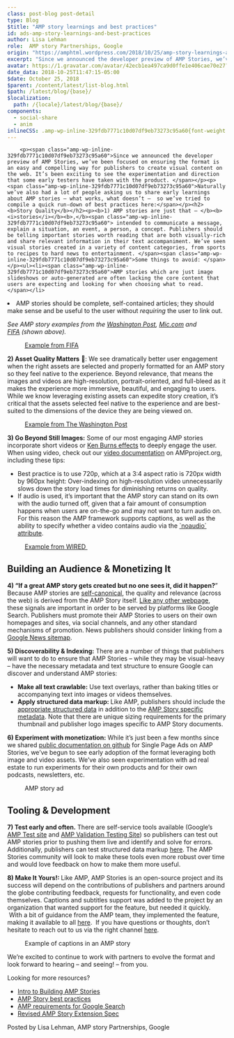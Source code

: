 ```yaml
---
class: post-blog post-detail
type: Blog
$title: "AMP story learnings and best practices"
id: ads-amp-story-learnings-and-best-practices
author: Lisa Lehman
role:  AMP story Partnerships, Google
origin: "https://amphtml.wordpress.com/2018/10/25/amp-story-learnings-and-best-practices/amp/"
excerpt: "Since we announced the developer preview of AMP Stories, we’ve been focused on ensuring the format is an easy and compelling way for publishers to create visual content on the web. It’s been exciting to see the experimentation and direction that some early testers have taken with the product. Naturally we’ve also had a lot [&#8230;]"
avatar: https://1.gravatar.com/avatar/42ecb1ea497ca9d0ffe1e406cae70e27?s=96&d=identicon&r=G
date_data: 2018-10-25T11:47:15-05:00
$date: October 25, 2018
$parent: /content/latest/list-blog.html
$path: /latest/blog/{base}/
$localization:
  path: /{locale}/latest/blog/{base}/
components:
  - social-share
  - anim
inlineCSS: .amp-wp-inline-329fdb7771c10d07df9eb73273c95a60{font-weight:400;}.amp-wp-inline-85c133416ff3188d13493a09389b3c67{max-width:281px;}.amp-wp-inline-3aad71dd8fb58623ad3c21a494dcac0d{max-width:267px;}.amp-wp-inline-93aa472497c96580bfc6d08f5d6cd52f{max-width:301px;}.amp-wp-inline-c226360e52344bb21d580182ea6c720c{max-width:305px;}.amp-wp-inline-08232b7bd23c0f25d26bc7799468481a{max-width:266px;}
---
```


<div class="amp-wp-article-content">

		<p><span class="amp-wp-inline-329fdb7771c10d07df9eb73273c95a60">Since we announced the developer preview of AMP Stories, we’ve been focused on ensuring the format is an easy and compelling way for publishers to create visual content on the web. It’s been exciting to see the experimentation and direction that some early testers have taken with the product. </span></p><p><span class="amp-wp-inline-329fdb7771c10d07df9eb73273c95a60">Naturally we’ve also had a lot of people asking us to share early learnings about AMP stories – what works, what doesn’t –  so we’ve tried to compile a quick run-down of best practices here:</span></p><h2><b>Story Quality</b></h2><p><b>1) AMP stories are just that – </b><b><i>stories</i></b><b>,</b><span class="amp-wp-inline-329fdb7771c10d07df9eb73273c95a60"> intended to communicate a message, explain a situation, an event, a person, a concept. Publishers should be telling important stories worth reading that are both visually-rich and share relevant information in their text accompaniment. We’ve seen visual stories created in a variety of content categories, from sports to recipes to hard news to entertainment. </span><span class="amp-wp-inline-329fdb7771c10d07df9eb73273c95a60">Some things to avoid: </span></p><ul><li><span class="amp-wp-inline-329fdb7771c10d07df9eb73273c95a60">AMP stories which are just image slideshows or auto-generated are often lacking the core content that users are expecting and looking for when choosing what to read. </span></li>
<li class="amp-wp-inline-329fdb7771c10d07df9eb73273c95a60"><span class="amp-wp-inline-329fdb7771c10d07df9eb73273c95a60">AMP stories should be complete, self-contained articles; they should make sense and be useful to the user without </span><i><span class="amp-wp-inline-329fdb7771c10d07df9eb73273c95a60">requiring</span></i><span class="amp-wp-inline-329fdb7771c10d07df9eb73273c95a60"> the user to link out.</span></li>
</ul><p><em>See AMP story examples from the <a href="https://www.washingtonpost.com/graphics/2018/voraciously/amp-stories/a-quick-and-sweet-turmeric-coconut-bread-step-by-step/">Washington Post</a>, <a href="https://mic.com/stories/463/how-food-ads-are-ipmacting-kids-in-america">Mic.com</a> and <a href="https://www.fifa.com/mensyoutholympic/visual-stories/brazil-conquer-buenos-aires/">FIFA</a> (shown above).</em></p><figure data-shortcode="caption" id="attachment_2221" class="wp-caption aligncenter amp-wp-inline-08232b7bd23c0f25d26bc7799468481a"><a href="https://www.fifa.com/mensyoutholympic/visual-stories/brazil-conquer-buenos-aires/"><amp-anim class="alignnone  wp-image-2221 amp-wp-enforced-sizes" src="https://amphtml.files.wordpress.com/2018/10/fifa.gif?w=266&amp;h=532" alt="FIFA" width="266" height="532" sizes="(min-width: 266px) 266px, 100vw"></amp-anim></a><figcaption class="wp-caption-text"><a href="https://www.fifa.com/mensyoutholympic/visual-stories/brazil-conquer-buenos-aires/">Example from FIFA</a></figcaption></figure><p><b>2) Asset Quality Matters</b> <b>💯</b><span class="amp-wp-inline-329fdb7771c10d07df9eb73273c95a60">: </span><span class="amp-wp-inline-329fdb7771c10d07df9eb73273c95a60">We see dramatically better user engagement when the right assets are selected and properly formatted for an AMP story so they feel native to the experience. Beyond relevance, that means the images and videos are high-resolution, portrait-oriented, and full-bleed as it makes the experience more immersive, beautiful, and engaging to users. While we know leveraging existing assets can expedite story creation, it’s critical that the assets selected feel native to the experience and are best-suited to the dimensions of the device they are being viewed on.</span></p><figure data-shortcode="caption" id="attachment_2225" class="wp-caption aligncenter amp-wp-inline-c226360e52344bb21d580182ea6c720c"><a href="https://www.washingtonpost.com/graphics/2018/national/amp-stories/photo-and-video-of-catastrophic-damage-from-hurricane-michael/"><amp-anim class="  wp-image-2225 aligncenter amp-wp-enforced-sizes" src="https://amphtml.files.wordpress.com/2018/10/wapo2.gif?w=305&amp;h=610" alt="WaPo2" width="305" height="610" sizes="(min-width: 305px) 305px, 100vw"></amp-anim></a><figcaption class="wp-caption-text"><a href="https://www.washingtonpost.com/graphics/2018/national/amp-stories/photo-and-video-of-catastrophic-damage-from-hurricane-michael/">Example from The Washington Post</a></figcaption></figure><p><b>3) Go Beyond Still Images:</b><span class="amp-wp-inline-329fdb7771c10d07df9eb73273c95a60"> Some of our most engaging AMP stories incorporate short videos or </span><a href="https://ampbyexample.com/stories/visual_effects/ken_burns/"><span class="amp-wp-inline-329fdb7771c10d07df9eb73273c95a60">Ken Burns effects</span></a><span class="amp-wp-inline-329fdb7771c10d07df9eb73273c95a60"> to deeply engage the user. </span><span class="amp-wp-inline-329fdb7771c10d07df9eb73273c95a60">When using video, check out our </span><a href="https://www.ampproject.org/docs/reference/components/amp-video"><span class="amp-wp-inline-329fdb7771c10d07df9eb73273c95a60">video documentation</span></a><span class="amp-wp-inline-329fdb7771c10d07df9eb73273c95a60"> on AMPproject.org, including these tips: </span></p><ul><li class="amp-wp-inline-329fdb7771c10d07df9eb73273c95a60"><span class="amp-wp-inline-329fdb7771c10d07df9eb73273c95a60">Best practice is to use 720p, which at a 3:4 aspect ratio is 720px width by 960px height: Over-indexing on high-resolution video unnecessarily slows down the story load times for diminishing returns on quality. </span></li>
<li class="amp-wp-inline-329fdb7771c10d07df9eb73273c95a60"><span class="amp-wp-inline-329fdb7771c10d07df9eb73273c95a60">If audio is used, it’s important that the AMP story can stand on its own with the audio turned off, given that a fair amount of consumption happens when users are on-the-go and may not want to turn audio on. For this reason the AMP framework supports captions, as well as the ability to specify whether a video contains audio via the </span><a href="https://www.ampproject.org/docs/reference/components/amp-video#noaudio"><span class="amp-wp-inline-329fdb7771c10d07df9eb73273c95a60">`noaudio` attribute</span></a><span class="amp-wp-inline-329fdb7771c10d07df9eb73273c95a60"><span class="amp-wp-inline-329fdb7771c10d07df9eb73273c95a60">.</span></span></li>
</ul><figure data-shortcode="caption" id="attachment_2226" class="wp-caption aligncenter amp-wp-inline-93aa472497c96580bfc6d08f5d6cd52f"><a href="https://www.wired.com/amp-stories/selfie-museums/"><amp-anim class="  wp-image-2226 aligncenter amp-wp-enforced-sizes" src="https://amphtml.files.wordpress.com/2018/10/wired.gif?w=301&amp;h=602" alt="Wired" width="301" height="602" sizes="(min-width: 301px) 301px, 100vw"></amp-anim></a><figcaption class="wp-caption-text"><a href="https://www.wired.com/amp-stories/selfie-museums/">Example from WIRED </a></figcaption></figure><h2><b>Building an Audience &amp; Monetizing It</b></h2><p><b>4) “If a great AMP story gets created but no one sees it, did it happen?</b>” Because AMP stories are <a href="https://www.ampproject.org/docs/fundamentals/discovery#what-if-i-only-have-one-page?">self-canonical</a>, the quality and relevance (across the web) is derived from the AMP Story itself. <a href="https://support.google.com/webmasters/answer/7451184">Like any other webpage</a>, these signals are important in order to be served by platforms like Google Search. Publishers must promote their AMP Stories to users on their own homepages and sites, via social channels, and any other standard mechanisms of promotion. News publishers should consider linking from a <a href="https://support.google.com/news/publisher-center/answer/74288?hl=en">Google News sitemap</a>.</p><p><b>5) Discoverability &amp; Indexing:</b> There are a number of things that publishers will want to do to ensure that AMP Stories – while they may be visual-heavy – have the necessary metadata and text structure to ensure Google can discover and understand AMP stories:</p><ul><li><b>Make all text crawlable:</b><span class="amp-wp-inline-329fdb7771c10d07df9eb73273c95a60"> Use text overlays, rather than baking titles or accompanying text into images or videos themselves.</span></li>
<li><b>Apply structured data markup: </b>Like AMP, publishers should include the <a href="https://www.ampproject.org/docs/fundamentals/discovery#integrate-with-third-party-platforms-through-additional-metadata">appropriate structured data</a> in addition to the <a href="https://www.ampproject.org/docs/reference/components/amp-story#new-metadata-requirements">AMP Story specific metadata</a>. Note that there are unique sizing requirements for the primary thumbnail and publisher logo images specific to AMP Story documents.</li>
</ul><p><b>6) Experiment with monetization:</b><span class="amp-wp-inline-329fdb7771c10d07df9eb73273c95a60"> While it’s just been a few months since we shared </span><a href="https://github.com/ampproject/amphtml/blob/master/extensions/amp-story/amp-story-ads.md#ad-server-support-for-amp-story-ads"><span class="amp-wp-inline-329fdb7771c10d07df9eb73273c95a60">public documentation on github</span></a><span class="amp-wp-inline-329fdb7771c10d07df9eb73273c95a60"> for Single Page Ads on AMP Stories, we’ve begun to see early adoption of the format leveraging both image and video assets. We’ve also seen experimentation with ad real estate to run experiments for their own products and for their own podcasts, newsletters, etc.</span></p><figure data-shortcode="caption" id="attachment_2224" class="wp-caption aligncenter amp-wp-inline-3aad71dd8fb58623ad3c21a494dcac0d"><amp-anim class="  wp-image-2224 aligncenter amp-wp-enforced-sizes" src="https://amphtml.files.wordpress.com/2018/10/story_ad.gif?w=267&amp;h=475" alt="story_ad" width="267" height="475" sizes="(min-width: 267px) 267px, 100vw"></amp-anim><figcaption class="wp-caption-text">AMP story ad</figcaption></figure><h2><b>Tooling &amp; Development</b></h2><p><b>7) Test early and often.</b><span class="amp-wp-inline-329fdb7771c10d07df9eb73273c95a60"> There are self-service tools available (Google’s </span><a href="https://search.google.com/test/amp?"><span class="amp-wp-inline-329fdb7771c10d07df9eb73273c95a60">AMP Test site</span></a><span class="amp-wp-inline-329fdb7771c10d07df9eb73273c95a60"> and </span><a href="https://www.ampproject.org/docs/fundamentals/validate"><span class="amp-wp-inline-329fdb7771c10d07df9eb73273c95a60">AMP Validation Testing Site</span></a><span class="amp-wp-inline-329fdb7771c10d07df9eb73273c95a60">) so publishers can test out AMP stories prior to pushing them live and identify and solve for errors. Additionally, publishers can test structured data markup </span><a href="https://search.google.com/structured-data/testing-tool/u/0/"><span class="amp-wp-inline-329fdb7771c10d07df9eb73273c95a60">here</span></a><span class="amp-wp-inline-329fdb7771c10d07df9eb73273c95a60">. The AMP Stories community will look to make these tools even more robust over time and would love feedback on how to make them more useful. </span></p><p><b>8) Make It Yours!: </b><span class="amp-wp-inline-329fdb7771c10d07df9eb73273c95a60">Like AMP, AMP Stories is an open-source project and its success will depend on the contributions of publishers and partners around the globe contributing feedback, requests for functionality, and even code themselves. Captions and subtitles support was added to the project by an organization that wanted support for the feature, but needed it quickly.  With a bit of guidance from the AMP team, they implemented the feature, making it available to all </span><a href="https://github.com/ampproject/amphtml/pull/13751"><span class="amp-wp-inline-329fdb7771c10d07df9eb73273c95a60">here</span></a><span class="amp-wp-inline-329fdb7771c10d07df9eb73273c95a60">.  If you have questions or thoughts, don’t hesitate to reach out to us via the right channel </span><a href="https://www.ampproject.org/contribute/"><span class="amp-wp-inline-329fdb7771c10d07df9eb73273c95a60">here</span></a><span class="amp-wp-inline-329fdb7771c10d07df9eb73273c95a60">.</span></p><figure data-shortcode="caption" id="attachment_2227" class="wp-caption aligncenter amp-wp-inline-85c133416ff3188d13493a09389b3c67"><amp-anim class="  wp-image-2227 aligncenter amp-wp-enforced-sizes" src="https://amphtml.files.wordpress.com/2018/10/captions.gif?w=281&amp;h=562" alt="captions" width="281" height="562" sizes="(min-width: 281px) 281px, 100vw"></amp-anim><figcaption class="wp-caption-text">Example of captions in an AMP story</figcaption></figure><p><span class="amp-wp-inline-329fdb7771c10d07df9eb73273c95a60">We’re excited to continue to work with partners to evolve the format and look forward to hearing – and seeing! – from you. </span></p><p><span class="amp-wp-inline-329fdb7771c10d07df9eb73273c95a60">Looking for more resources? </span></p><ul><li><a href="https://ampbyexample.com/stories/#stories/introduction"><span class="amp-wp-inline-329fdb7771c10d07df9eb73273c95a60">Intro to Building AMP Stories</span></a></li>
<li><a href="https://www.ampproject.org/docs/guides/amp_story_best_practices"><span class="amp-wp-inline-329fdb7771c10d07df9eb73273c95a60">AMP Story best practices</span></a></li>
<li><a href="https://www.ampproject.org/docs/fundamentals/discovery"><span class="amp-wp-inline-329fdb7771c10d07df9eb73273c95a60">AMP requirements for Google Search</span></a></li>
<li><a href="https://github.com/ampproject/amphtml/blob/master/extensions/amp-story/amp-story.md"><span class="amp-wp-inline-329fdb7771c10d07df9eb73273c95a60">Revised AMP Story Extension Spec</span></a></li>
</ul><p><span class="amp-wp-inline-329fdb7771c10d07df9eb73273c95a60">Posted by Lisa Lehman, AMP story Partnerships, Google</span></p>	</div>

	

</div>

